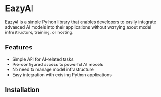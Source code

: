 
# EazyAI

EazyAI is a simple Python library that enables developers to easily integrate advanced AI models into their applications without worrying about model infrastructure, training, or hosting.

## Features

- Simple API for AI-related tasks
- Pre-configured access to powerful AI models
- No need to manage model infrastructure
- Easy integration with existing Python applications

## Installation


